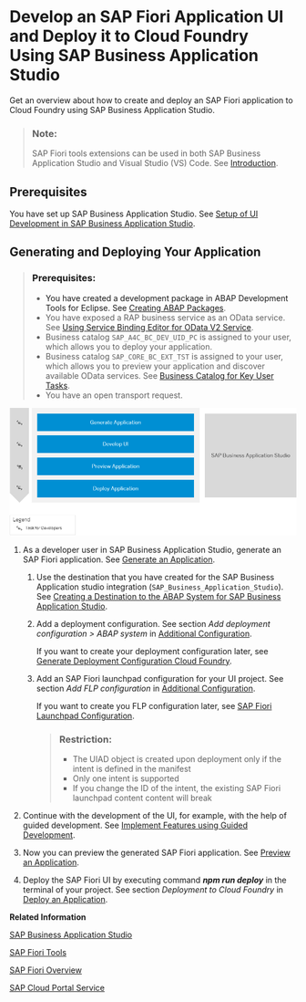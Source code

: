 <!-- loio2498cbfce1b14f3b9f62fab9fa4407f7 -->

# Develop an SAP Fiori Application UI and Deploy it to Cloud Foundry Using SAP Business Application Studio

Get an overview about how to create and deploy an SAP Fiori application to Cloud Foundry using SAP Business Application Studio.



> ### Note:  
> SAP Fiori tools extensions can be used in both SAP Business Application Studio and Visual Studio \(VS\) Code. See [Introduction](https://help.sap.com/viewer/454b7fb9aacd4e369e5be8f7e909d3ec/Latest/en-US/fd9e32d52c9e46e4ba77aba343656610.html).



<a name="loio2498cbfce1b14f3b9f62fab9fa4407f7__section_mlb_hzb_z4b"/>

## Prerequisites

You have set up SAP Business Application Studio. See [Setup of UI Development in SAP Business Application Studio](https://help.sap.com/viewer/65de2977205c403bbc107264b8eccf4b/Cloud/en-US/37a896bfac604076ae825a1d37b0bd0a.html).



<a name="loio2498cbfce1b14f3b9f62fab9fa4407f7__section_dvd_t3k_hmb"/>

## Generating and Deploying Your Application

> ### Prerequisites:  
> -   You have created a development package in ABAP Development Tools for Eclipse. See [Creating ABAP Packages](https://help.sap.com/viewer/5371047f1273405bb46725a417f95433/Cloud/en-US/d33ab697df394140874519c8c066ea82.html).
> -   You have exposed a RAP business service as an OData service. See [Using Service Binding Editor for OData V2 Service](https://help.sap.com/viewer/923180ddb98240829d935862025004d6/Cloud/en-US/81dc788fbda74883bd775a4036fa4b67.html).
> -   Business catalog `SAP_A4C_BC_DEV_UID_PC` is assigned to your user, which allows you to deploy your application.
> -   Business catalog `SAP_CORE_BC_EXT_TST` is assigned to your user, which allows you to preview your application and discover available OData services. See [Business Catalog for Key User Tasks](Business_Catalog_for_Key_User_Tasks_65b70bf.md).
> -   You have an open transport request.

![](images/BAS_1S4HC_Step_2_3311af7.png)

1.  As a developer user in SAP Business Application Studio, generate an SAP Fiori application. See [Generate an Application](https://help.sap.com/viewer/17d50220bcd848aa854c9c182d65b699/Latest/en-US/db44d45051794d778f1dd50def0fa267.html).
    1.  Use the destination that you have created for the SAP Business Application studio integration \(`SAP_Business_Application_Studio`\). See [Creating a Destination to the ABAP System for SAP Business Application Studio](Creating_a_Destination_to_the_ABAP_System_for_SAP_Business_Application_Studio_e597948.md).
    2.  Add a deployment configuration. See section *Add deployment configuration \> ABAP system* in [Additional Configuration](https://help.sap.com/viewer/17d50220bcd848aa854c9c182d65b699/Latest/en-US/9bea64e63b824261932d90037ce3c5ae.html).

        If you want to create your deployment configuration later, see [Generate Deployment Configuration Cloud Foundry](https://help.sap.com/viewer/17d50220bcd848aa854c9c182d65b699/Latest/en-US/41e63bde991a485ea362fc5ba35cf5bc.html).

    3.  Add an SAP Fiori launchpad configuration for your UI project. See section *Add FLP configuration* in [Additional Configuration](https://help.sap.com/viewer/17d50220bcd848aa854c9c182d65b699/Latest/en-US/9bea64e63b824261932d90037ce3c5ae.html).

        If you want to create you FLP configuration later, see [SAP Fiori Launchpad Configuration](https://help.sap.com/viewer/17d50220bcd848aa854c9c182d65b699/Latest/en-US/bc3cb890dbb84d51ae80394821ce4990.html).

        > ### Restriction:  
        > -   The UIAD object is created upon deployment only if the intent is defined in the manifest
        > -   Only one intent is supported
        > -   If you change the ID of the intent, the existing SAP Fiori launchpad content content will break

2.  Continue with the development of the UI, for example, with the help of guided development. See [Implement Features using Guided Development](https://help.sap.com/viewer/17d50220bcd848aa854c9c182d65b699/Latest/en-US/0c9e518ecf704b2f80a2bed0eaca60ae.html).
3.  Now you can preview the generated SAP Fiori application. See [Preview an Application](https://help.sap.com/viewer/17d50220bcd848aa854c9c182d65b699/Latest/en-US/b962685bdf9246f6bced1d1cc1d9ba1c.html).
4.  Deploy the SAP Fiori UI by executing command ***npm run deploy*** in the terminal of your project. See section *Deployment to Cloud Foundry* in [Deploy an Application](https://help.sap.com/viewer/17d50220bcd848aa854c9c182d65b699/Latest/en-US/607014e278d941fda4440f92f4a324a6.html).

**Related Information**  


[SAP Business Application Studio](https://help.sap.com/viewer/product/SAP%20Business%20Application%20Studio/Cloud/en-US)

[SAP Fiori Tools](https://help.sap.com/viewer/product/SAP_FIORI_tools/Latest/en-US)

[SAP Fiori Overview](https://help.sap.com/viewer/product/SAP_FIORI_OVERVIEW/5_OVERVIEW/en-US?task=discover_task)

[SAP Cloud Portal Service](https://help.sap.com/viewer/product/Portal_Service/1.0/en-US)


